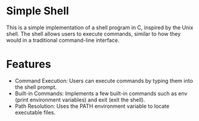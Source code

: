 # Simple Shell
This is a simple implementation of a shell program in C, inspired by the Unix shell. The shell allows users to execute commands, similar to how they would in a traditional command-line interface.

# Features
- Command Execution: Users can execute commands by typing them into the shell prompt.
- Built-in Commands: Implements a few built-in commands such as env (print environment variables) and exit (exit the shell).
- Path Resolution: Uses the PATH environment variable to locate executable files.
